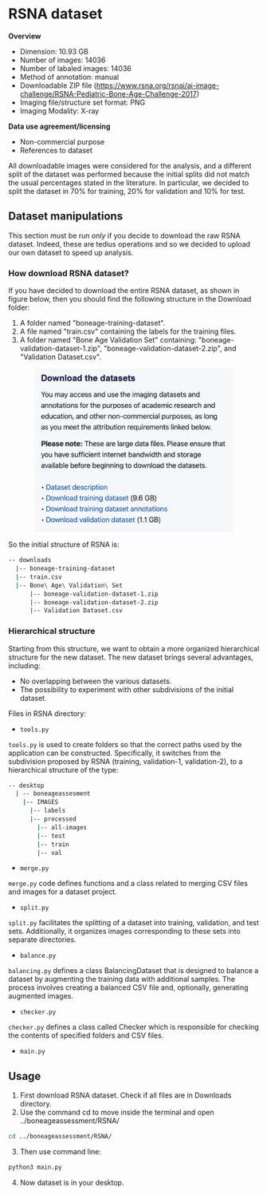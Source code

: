 # RSNA dataset

**Overview**
- Dimension: 10.93 GB
- Number of images: 14036
- Number of labaled images: 14036
- Method of annotation: manual
- Downloadable ZIP file (https://www.rsna.org/rsnai/ai-image-challenge/RSNA-Pediatric-Bone-Age-Challenge-2017)
- Imaging file/structure set format: PNG
- Imaging Modality: X-ray

**Data use agreement/licensing**
- Non-commercial purpose
- References to dataset

All downloadable images were considered for the analysis, and a different split of the dataset was performed because the initial splits did not match the usual percentages stated in the literature. In particular, we decided to split the dataset in 70% for training, 20% for validation and 10% for test.

## Dataset manipulations
This section must be run *only* if you decide to download the raw RSNA dataset. Indeed, these are tedius operations and so we decided to upload our own dataset to speed up analysis.

### How download RSNA dataset?
If you have decided to download the entire RSNA dataset, as shown in figure below, then you should find the following structure in the Download folder:
1. A folder named "boneage-training-dataset".
2. A file named "train.csv" containing the labels for the training files.
3. A folder named "Bone Age Validation Set" containing: "boneage-validation-dataset-1.zip", "boneage-validation-dataset-2.zip", and "Validation Dataset.csv".

<p align="center">
<img src="https://github.com/giuseppeantoniomotisi/boneageassessment/raw/main/RSNA/images/download_rsna.png" alt="drawing" width="400"/>

So the initial structure of RSNA is:
```bash
-- downloads
  |-- boneage-training-dataset
  |-- train.csv 
  |-- Bone\ Age\ Validation\ Set
      |-- boneage-validation-dataset-1.zip
      |-- boneage-validation-dataset-2.zip
      |-- Validation Dataset.csv
```
### Hierarchical structure
Starting from this structure, we want to obtain a more organized hierarchical structure for the new dataset. The new dataset brings several advantages, including:
- No overlapping between the various datasets.
- The possibility to experiment with other subdivisions of the initial dataset.

Files in RSNA directory:
- `tools.py`

`tools.py` is used to create folders so that the correct paths used by the application can be constructed. Specifically, it switches from the subdivision proposed by RSNA (training, validation-1, validation-2), to a hierarchical structure of the type:

```bash
-- desktop
  | -- boneageassesment
    |-- IMAGES 
      |-- labels
      |-- processed
        |-- all-images
        |-- test
        |-- train
        |-- val
```

- `merge.py`

`merge.py` code defines functions and a class related to merging CSV files and images for
a dataset project.

- `split.py`

`split.py` facilitates the splitting of a dataset into training, validation, and
test sets. Additionally, it organizes images corresponding to these sets into separate directories.

- `balance.py`

`balancing.py` defines a class BalancingDataset that is designed to balance a dataset by augmenting
the training data with additional samples. The process involves creating a balanced CSV file and,
optionally, generating augmented images.

- `checker.py`

`checker.py` defines a class called Checker which is responsible for checking the contents of
specified folders and CSV files.

- `main.py`

## Usage
1. First download RSNA dataset. Check if all files are in Downloads directory.
2. Use the command cd to move inside the terminal and open ../boneageassessment/RSNA/

```bash
cd ../boneageassessment/RSNA/
```
3. Then use command line:

```bash
python3 main.py
```
4. Now dataset is in your desktop.
